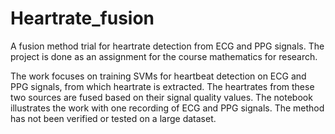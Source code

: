 # Heartrate_fusion
A fusion method trial for heartrate detection from ECG and PPG signals.
The project is done as an assignment for the course mathematics for research.

The work focuses on training SVMs for heartbeat detection on ECG and PPG signals, from which heartrate is extracted.
The heartrates from these two sources are fused based on their signal quality values.
The notebook illustrates the work with one recording of ECG and PPG signals. The method has not been verified or tested on a large dataset.
